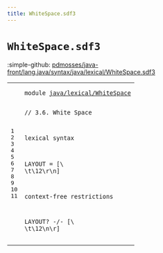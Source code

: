 ```yaml
---
title: WhiteSpace.sdf3
---
```


# `WhiteSpace.sdf3`

:simple-github: [pdmosses/java-front/lang.java/syntax/java/lexical/WhiteSpace.sdf3]

[pdmosses/java-front/lang.java/syntax/java/lexical/WhiteSpace.sdf3]: https://github.com/pdmosses/java-front/blob/master/lang.java/syntax/java/lexical/WhiteSpace.sdf3 "The source file on GitHub"

<div class="sdf3"><table class="highlighttable"><tbody><tr><td class="linenos"><div class="linenodiv"><pre><span></span>1
2
3
4
5
6
7
8
9
10
11
</pre></div></td>
<td class="code"><pre><code><span class="keyword">module</span> <a href="../Main.sdf3#java/lexical/WhiteSpace_230_253" id="java/lexical/WhiteSpace_7_30" title="Referenced at ../Main.sdf3 line 12">java/lexical/WhiteSpace</a>

<span class="layout">// 3.6. White Space</span>

<span class="keyword">lexical syntax</span>

  <span class="keyword">LAYOUT</span> = [\ \t<span class="cons_Decimal">\12</span>\r\n]

<span class="keyword">context-free restrictions</span>

  <span class="keyword">LAYOUT</span>? -/- [\ \t<span class="cons_Decimal">\12</span>\n\r]
</code></pre></td></tr></tbody></table></div>